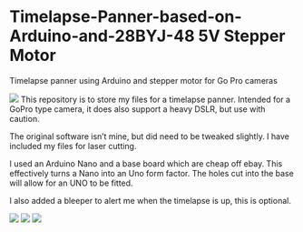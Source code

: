 # Timelapse-Panner-based-on-Arduino-and-28BYJ-48 5V Stepper Motor
Timelapse panner using Arduino and stepper motor for Go Pro cameras

<img src= /Photos/DSC01346.JPG>
This repository is to store my files for a timelapse panner.
Intended for a GoPro type camera, it does also support a heavy DSLR, but use with caution.

The original software isn’t mine, but did need to be tweaked slightly.
I have included my files for laser cutting.

I used an Arduino Nano and a base board which are cheap off ebay.  This effectively turns a Nano into an Uno form factor.  The holes cut into the base will allow for an UNO to be fitted.

I also added a bleeper to alert me when the timelapse is up, this is optional. 

<img src= /Photos/DSC01348.JPG>
<img src= /Photos/DSC01349.JPG>
<img src= /Photos/DSC01350.JPG>
